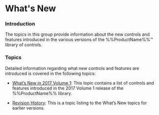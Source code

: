 ﻿<!--
|metadata|
{
    "fileName": "jquery-whats-new-landing-page",
    "controlName": [],
    "tags": []
}
|metadata|
-->

# What's New


### Introduction

The topics in this group provide information about the new controls and features introduced in the various versions of the %%ProductName%%™ library of controls.

### Topics

Detailed information regarding what new controls and features are introduced is covered in the following topics:

- [What’s New in 2017 Volume 1](Whats-New-In-2017-Volume1.html): This topic contains a list of controls and features introduced in the 2017 Volume 1 release of the %%ProductName%% library.

- [Revision History](jQuery-Whats-New-Revision-History.html): This is a topic listing to the What’s New topics for earlier versions.





 

 


